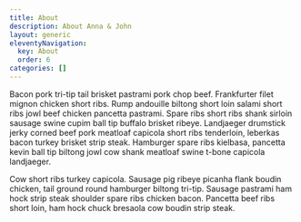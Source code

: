 ```yaml
---
title: About
description: About Anna & John
layout: generic
eleventyNavigation:
  key: About
  order: 6
categories: []
---
```


Bacon pork tri-tip tail brisket pastrami pork chop beef. Frankfurter filet mignon chicken short ribs. Rump andouille biltong short loin salami short ribs jowl beef chicken pancetta pastrami. Spare ribs short ribs shank sirloin sausage swine cupim ball tip buffalo brisket ribeye. Landjaeger drumstick jerky corned beef pork meatloaf capicola short ribs tenderloin, leberkas bacon turkey brisket strip steak. Hamburger spare ribs kielbasa, pancetta kevin ball tip biltong jowl cow shank meatloaf swine t-bone capicola landjaeger.

Cow short ribs turkey capicola. Sausage pig ribeye picanha flank boudin chicken, tail ground round hamburger biltong tri-tip. Sausage pastrami ham hock strip steak shoulder spare ribs chicken bacon. Pancetta beef ribs short loin, ham hock chuck bresaola cow boudin strip steak.